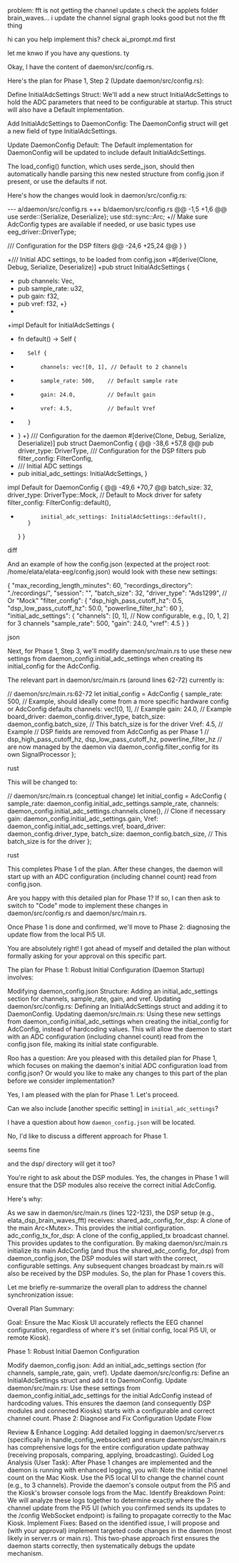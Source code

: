 problem: fft is not getting the channel update.s check the applets folder brain_waves... i update the channel signal graph looks good but not the fft thing

hi can you help implement this? check ai_prompt.md first

let me knwo if you have any questions. ty


Okay, I have the content of daemon/src/config.rs.

Here's the plan for Phase 1, Step 2 (Update daemon/src/config.rs):

Define InitialAdcSettings Struct:
We'll add a new struct InitialAdcSettings to hold the ADC parameters that need to be configurable at startup. This struct will also have a Default implementation.

Add InitialAdcSettings to DaemonConfig:
The DaemonConfig struct will get a new field of type InitialAdcSettings.

Update DaemonConfig Default:
The Default implementation for DaemonConfig will be updated to include default InitialAdcSettings.

The load_config() function, which uses serde_json, should then automatically handle parsing this new nested structure from config.json if present, or use the defaults if not.

Here's how the changes would look in daemon/src/config.rs:

--- a/daemon/src/config.rs
+++ b/daemon/src/config.rs
@@ -1,5 +1,6 @@
 use serde::{Serialize, Deserialize};
 use std::sync::Arc;
+// Make sure AdcConfig types are available if needed, or use basic types
 use eeg_driver::DriverType;
 
 /// Configuration for the DSP filters
@@ -24,6 +25,24 @@
     }
 }
 
+/// Initial ADC settings, to be loaded from config.json
+#[derive(Clone, Debug, Serialize, Deserialize)]
+pub struct InitialAdcSettings {
+    pub channels: Vec<usize>,
+    pub sample_rate: u32,
+    pub gain: f32,
+    pub vref: f32,
+}
+
+impl Default for InitialAdcSettings {
+    fn default() -> Self {
+        Self {
+            channels: vec![0, 1], // Default to 2 channels
+            sample_rate: 500,    // Default sample rate
+            gain: 24.0,          // Default gain
+            vref: 4.5,           // Default Vref
+        }
+    }
+}
 /// Configuration for the daemon
 #[derive(Clone, Debug, Serialize, Deserialize)]
 pub struct DaemonConfig {
@@ -38,6 +57,8 @@
     pub driver_type: DriverType,
     /// Configuration for the DSP filters
     pub filter_config: FilterConfig,
+    /// Initial ADC settings
+    pub initial_adc_settings: InitialAdcSettings,
 }
 
 impl Default for DaemonConfig {
@@ -49,6 +70,7 @@
             batch_size: 32,
             driver_type: DriverType::Mock, // Default to Mock driver for safety
             filter_config: FilterConfig::default(),
+            initial_adc_settings: InitialAdcSettings::default(),
         }
     }
 }


diff



And an example of how the config.json (expected at the project root: /home/elata/elata-eeg/config.json) would look with these new settings:

{
  "max_recording_length_minutes": 60,
  "recordings_directory": "./recordings/",
  "session": "",
  "batch_size": 32,
  "driver_type": "Ads1299", // Or "Mock"
  "filter_config": {
    "dsp_high_pass_cutoff_hz": 0.5,
    "dsp_low_pass_cutoff_hz": 50.0,
    "powerline_filter_hz": 60
  },
  "initial_adc_settings": {
    "channels": [0, 1], // Now configurable, e.g., [0, 1, 2] for 3 channels
    "sample_rate": 500,
    "gain": 24.0,
    "vref": 4.5
  }
}

json


Next, for Phase 1, Step 3, we'll modify daemon/src/main.rs to use these new settings from daemon_config.initial_adc_settings when creating its initial_config for the AdcConfig.

The relevant part in daemon/src/main.rs (around lines 62-72) currently is:

// daemon/src/main.rs:62-72
    let initial_config = AdcConfig {
        sample_rate: 500, // Example, should ideally come from a more specific hardware config or AdcConfig defaults
        channels: vec![0, 1], // Example
        gain: 24.0, // Example
        board_driver: daemon_config.driver_type,
        batch_size: daemon_config.batch_size, // This batch_size is for the driver
        Vref: 4.5, // Example
        // DSP fields are removed from AdcConfig as per Phase 1
        // dsp_high_pass_cutoff_hz, dsp_low_pass_cutoff_hz, powerline_filter_hz
        // are now managed by the daemon via daemon_config.filter_config for its own SignalProcessor
    };

rust


This will be changed to:

// daemon/src/main.rs (conceptual change)
    let initial_config = AdcConfig {
        sample_rate: daemon_config.initial_adc_settings.sample_rate,
        channels: daemon_config.initial_adc_settings.channels.clone(), // Clone if necessary
        gain: daemon_config.initial_adc_settings.gain,
        Vref: daemon_config.initial_adc_settings.vref,
        board_driver: daemon_config.driver_type,
        batch_size: daemon_config.batch_size, // This batch_size is for the driver
    };

rust


This completes Phase 1 of the plan. After these changes, the daemon will start up with an ADC configuration (including channel count) read from config.json.

Are you happy with this detailed plan for Phase 1? If so, I can then ask to switch to "Code" mode to implement these changes in daemon/src/config.rs and daemon/src/main.rs.

Once Phase 1 is done and confirmed, we'll move to Phase 2: diagnosing the update flow from the local Pi5 UI.



You are absolutely right! I got ahead of myself and detailed the plan without formally asking for your approval on this specific part.

The plan for Phase 1: Robust Initial Configuration (Daemon Startup) involves:

Modifying daemon_config.json Structure: Adding an initial_adc_settings section for channels, sample_rate, gain, and vref.
Updating daemon/src/config.rs: Defining an InitialAdcSettings struct and adding it to DaemonConfig.
Updating daemon/src/main.rs: Using these new settings from daemon_config.initial_adc_settings when creating the initial_config for AdcConfig, instead of hardcoding values.
This will allow the daemon to start with an ADC configuration (including channel count) read from the config.json file, making its initial state configurable.


Roo has a question:
Are you pleased with this detailed plan for Phase 1, which focuses on making the daemon's initial ADC configuration load from config.json? Or would you like to make any changes to this part of the plan before we consider implementation?


Yes, I am pleased with the plan for Phase 1. Let's proceed.


Can we also include [another specific setting] in `initial_adc_settings`?


I have a question about how `daemon_config.json` will be located.


No, I'd like to discuss a different approach for Phase 1.


seems fine

and the dsp/ directory will get it too?



You're right to ask about the DSP modules. Yes, the changes in Phase 1 will ensure that the DSP modules also receive the correct initial AdcConfig.

Here's why:

As we saw in daemon/src/main.rs (lines 122-123), the DSP setup (e.g., elata_dsp_brain_waves_fft) receives:
shared_adc_config_for_dsp: A clone of the main Arc<Mutex<AdcConfig>>. This provides the initial configuration.
adc_config_tx_for_dsp: A clone of the config_applied_tx broadcast channel. This provides updates to the configuration.
By making daemon/src/main.rs initialize its main AdcConfig (and thus the shared_adc_config_for_dsp) from daemon_config.json, the DSP modules will start with the correct, configurable settings. Any subsequent changes broadcast by main.rs will also be received by the DSP modules.
So, the plan for Phase 1 covers this.

Let me briefly re-summarize the overall plan to address the channel synchronization issue:

Overall Plan Summary:

Goal: Ensure the Mac Kiosk UI accurately reflects the EEG channel configuration, regardless of where it's set (initial config, local Pi5 UI, or remote Kiosk).

Phase 1: Robust Initial Daemon Configuration

Modify daemon_config.json: Add an initial_adc_settings section (for channels, sample_rate, gain, vref).
Update daemon/src/config.rs: Define an InitialAdcSettings struct and add it to DaemonConfig.
Update daemon/src/main.rs: Use these settings from daemon_config.initial_adc_settings for the initial AdcConfig instead of hardcoding values. This ensures the daemon (and consequently DSP modules and connected Kiosks) starts with a configurable and correct channel count.
Phase 2: Diagnose and Fix Configuration Update Flow

Review & Enhance Logging: Add detailed logging in daemon/src/server.rs (specifically in handle_config_websocket) and ensure daemon/src/main.rs has comprehensive logs for the entire configuration update pathway (receiving proposals, comparing, applying, broadcasting).
Guided Log Analysis (User Task): After Phase 1 changes are implemented and the daemon is running with enhanced logging, you will:
Note the initial channel count on the Mac Kiosk.
Use the Pi5 local UI to change the channel count (e.g., to 3 channels).
Provide the daemon's console output from the Pi5 and the Kiosk's browser console logs from the Mac.
Identify Breakdown Point: We will analyze these logs together to determine exactly where the 3-channel update from the Pi5 UI (which you confirmed sends its updates to the /config WebSocket endpoint) is failing to propagate correctly to the Mac Kiosk.
Implement Fixes: Based on the identified issue, I will propose and (with your approval) implement targeted code changes in the daemon (most likely in server.rs or main.rs).
This two-phase approach first ensures the daemon starts correctly, then systematically debugs the update mechanism.